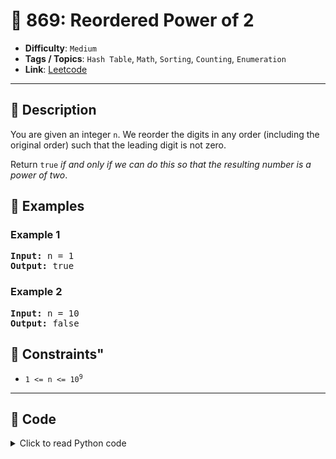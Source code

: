 # 🧩 869: Reordered Power of 2

- **Difficulty**: `Medium`
- **Tags / Topics**: `Hash Table`, `Math`, `Sorting`, `Counting`, `Enumeration`
- **Link**: [Leetcode](https://leetcode.com/problems/reordered-power-of-2/)

---

## 📜 Description

<p>You are given an integer <code>n</code>. We reorder the digits in any order (including the original order) such that the leading digit is not zero.</p>

<p>Return <code>true</code> <em>if and only if we can do this so that the resulting number is a power of two</em>.</p>




## 🧪 Examples

### Example 1
<pre>
<strong>Input:</strong> n = 1
<strong>Output:</strong> true
</pre>


### Example 2
<pre>
<strong>Input:</strong> n = 10
<strong>Output:</strong> false
</pre>




## 📌 Constraints"
<ul>
	<li><code>1 &lt;= n &lt;= 10<sup>9</sup></code></li>
</ul>



---
<!--- code section starts -->
## 🧠 Code



<details>
<summary>Click to read Python code</summary>

```python
class Solution:
    def reorderedPowerOf2(self, n: int) -> bool:
        signature = sorted(str(n))
        for i in range(30):
            power_of_two = 1 << i
            p_signature = sorted(str(power_of_two))
            if signature == p_signature:
                return True
        return False

```

</details>
    

<!--- code section ends -->
